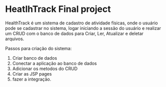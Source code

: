 # HeatlhTrack Final project 
HealthTrack é um sistema de cadastro de atividade físicas, onde o usuário pode se cadastrar no sistema, logar iniciando a sessão do usuário e realizar um CRUD com o banco de dados para Criar, Ler, Atualizar e deletar arquivos.

Passos para criação do sistema:
1. Criar banco de dados
2. Conectar a aplicação ao banco de dados
3. Adicionar os metodos do CRUD
4. Criar as JSP pages
5. fazer a integração.
